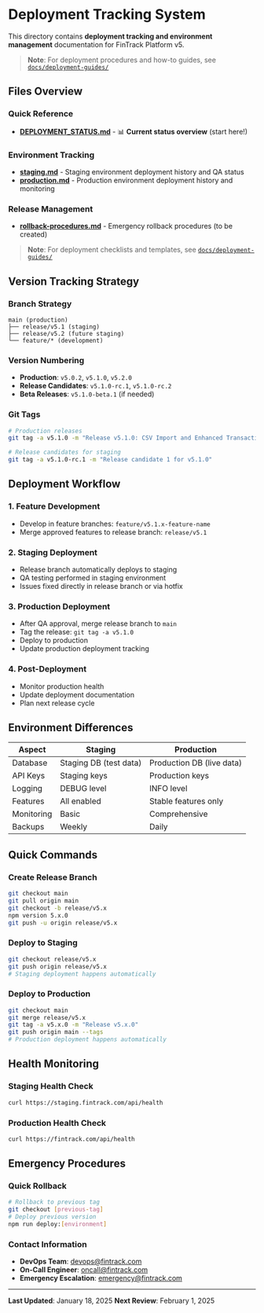 # Deployment Tracking System

This directory contains **deployment tracking and environment management** documentation for FinTrack Platform v5.

> **Note**: For deployment procedures and how-to guides, see [`docs/deployment-guides/`](../deployment-guides/README.md)

## Files Overview

### Quick Reference
- **[DEPLOYMENT_STATUS.md](./DEPLOYMENT_STATUS.md)** - 📊 **Current status overview** (start here!)

### Environment Tracking
- **[staging.md](./staging.md)** - Staging environment deployment history and QA status
- **[production.md](./production.md)** - Production environment deployment history and monitoring

### Release Management
- **[rollback-procedures.md](./rollback-procedures.md)** - Emergency rollback procedures (to be created)

> **Note**: For deployment checklists and templates, see [`docs/deployment-guides/`](../deployment-guides/README.md)

## Version Tracking Strategy

### Branch Strategy
```
main (production)
├── release/v5.1 (staging)
├── release/v5.2 (future staging)
└── feature/* (development)
```

### Version Numbering
- **Production**: `v5.0.2`, `v5.1.0`, `v5.2.0`
- **Release Candidates**: `v5.1.0-rc.1`, `v5.1.0-rc.2`
- **Beta Releases**: `v5.1.0-beta.1` (if needed)

### Git Tags
```bash
# Production releases
git tag -a v5.1.0 -m "Release v5.1.0: CSV Import and Enhanced Transactions"

# Release candidates for staging
git tag -a v5.1.0-rc.1 -m "Release candidate 1 for v5.1.0"
```

## Deployment Workflow

### 1. Feature Development
- Develop in feature branches: `feature/v5.1.x-feature-name`
- Merge approved features to release branch: `release/v5.1`

### 2. Staging Deployment
- Release branch automatically deploys to staging
- QA testing performed in staging environment
- Issues fixed directly in release branch or via hotfix

### 3. Production Deployment
- After QA approval, merge release branch to `main`
- Tag the release: `git tag -a v5.1.0`
- Deploy to production
- Update production deployment tracking

### 4. Post-Deployment
- Monitor production health
- Update deployment documentation
- Plan next release cycle

## Environment Differences

| Aspect | Staging | Production |
|--------|---------|------------|
| Database | Staging DB (test data) | Production DB (live data) |
| API Keys | Staging keys | Production keys |
| Logging | DEBUG level | INFO level |
| Features | All enabled | Stable features only |
| Monitoring | Basic | Comprehensive |
| Backups | Weekly | Daily |

## Quick Commands

### Create Release Branch
```bash
git checkout main
git pull origin main
git checkout -b release/v5.x
npm version 5.x.0
git push -u origin release/v5.x
```

### Deploy to Staging
```bash
git checkout release/v5.x
git push origin release/v5.x
# Staging deployment happens automatically
```

### Deploy to Production
```bash
git checkout main
git merge release/v5.x
git tag -a v5.x.0 -m "Release v5.x.0"
git push origin main --tags
# Production deployment happens automatically
```

## Health Monitoring

### Staging Health Check
```bash
curl https://staging.fintrack.com/api/health
```

### Production Health Check
```bash
curl https://fintrack.com/api/health
```

## Emergency Procedures

### Quick Rollback
```bash
# Rollback to previous tag
git checkout [previous-tag]
# Deploy previous version
npm run deploy:[environment]
```

### Contact Information
- **DevOps Team**: devops@fintrack.com
- **On-Call Engineer**: oncall@fintrack.com
- **Emergency Escalation**: emergency@fintrack.com

---

**Last Updated**: January 18, 2025
**Next Review**: February 1, 2025
